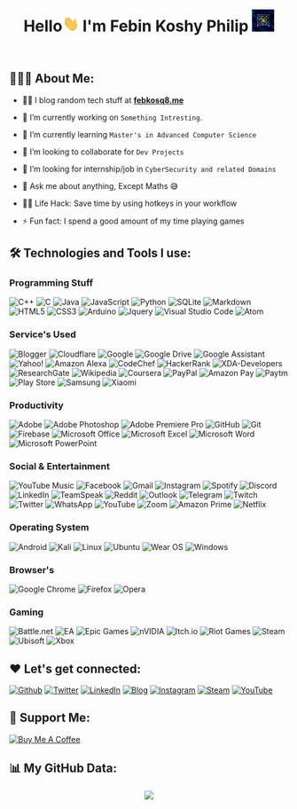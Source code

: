 <h1 align="center">Hello<img src="https://raw.githubusercontent.com/ABSphreak/ABSphreak/master/gifs/Hi.gif" width="30px"> I'm Febin Koshy Philip <img alt="Avatar" src="Avatar_Febkosq8.png" height="40px"/> </h1>

<!--
**febkosq8/febkosq8** is a ✨ _special_ ✨ repository because its `README.md` (this file) appears on your GitHub profile.-->
 <br/>

## 👨🏻‍💻 About Me:

- 🙋‍♂️ I blog random tech stuff at **[febkosq8.me](https://www.febkosq8.me/)**

- 🔭 I’m currently working on `Something Intresting`.

- 🌱 I’m currently learning `Master's in Advanced Computer Science`

- 👯 I’m looking to collaborate for `Dev Projects`

- 🤔 I’m looking for internship/job in `CyberSecurity and related Domains`

- 💬 Ask me about anything, Except Maths :sweat_smile:

- 👨‍💻 Life Hack: Save time by using hotkeys in your workflow

- ⚡ Fun fact: I spend a good amount of my time playing games

## 🛠️ Technologies and Tools I use:

<p>
 
### Programming Stuff
![C++](https://img.shields.io/badge/c++-%2300599C.svg?style=for-the-badge&logo=c%2B%2B&logoColor=white) 
![C](https://img.shields.io/badge/c-%2300599C.svg?style=for-the-badge&logo=c&logoColor=white)
![Java](https://img.shields.io/badge/java-%23ED8B00.svg?style=for-the-badge&logo=java&logoColor=white)
![JavaScript](https://img.shields.io/badge/javascript-%23323330.svg?style=for-the-badge&logo=javascript&logoColor=%23F7DF1E)
![Python](https://img.shields.io/badge/python-3670A0?style=for-the-badge&logo=python&logoColor=ffdd54)
![SQLite](https://img.shields.io/badge/sqlite-%2307405e.svg?style=for-the-badge&logo=sqlite&logoColor=white)
![Markdown](https://img.shields.io/badge/markdown-%23000000.svg?style=for-the-badge&logo=markdown&logoColor=white)
![HTML5](https://img.shields.io/badge/html5-%23E34F26.svg?style=for-the-badge&logo=html5&logoColor=white)
![CSS3](https://img.shields.io/badge/css3-%231572B6.svg?style=for-the-badge&logo=css3&logoColor=white)
![Arduino](https://img.shields.io/badge/-Arduino-00979D?style=for-the-badge&logo=Arduino&logoColor=white)
<img alt="Jquery" src="https://img.shields.io/badge/jquery-%230769AD.svg?style=for-the-badge&logo=jquery&logoColor=white" height="25px"/>
![Visual Studio Code](https://img.shields.io/badge/Visual%20Studio%20Code-0078d7.svg?style=for-the-badge&logo=visual-studio-code&logoColor=white)
![Atom](https://img.shields.io/badge/Atom-%2366595C.svg?style=for-the-badge&logo=atom&logoColor=white)
 
### Service's Used

![Blogger](https://img.shields.io/badge/Blogger-FF5722?style=for-the-badge&logo=blogger&logoColor=white)
![Cloudflare](https://img.shields.io/badge/Cloudflare-F38020?style=for-the-badge&logo=Cloudflare&logoColor=white)
![Google](https://img.shields.io/badge/google-4285F4?style=for-the-badge&logo=google&logoColor=white)
![Google Drive](https://img.shields.io/badge/Google%20Drive-4285F4?style=for-the-badge&logo=googledrive&logoColor=white)
![Google Assistant](https://img.shields.io/badge/google%20assistant-4285F4?style=for-the-badge&logo=google%20assistant&logoColor=white)
![Yahoo!](https://img.shields.io/badge/Yahoo!-6001D2?style=for-the-badge&logo=Yahoo!&logoColor=white)
![Amazon Alexa](https://img.shields.io/badge/amazon%20alexa-52b5f7?style=for-the-badge&logo=amazon%20alexa&logoColor=white)
![CodeChef](https://img.shields.io/badge/CodeChef-%23964B00.svg?style=for-the-badge&logo=CodeChef&logoColor=white)
![HackerRank](https://img.shields.io/badge/-Hackerrank-2EC866?style=for-the-badge&logo=HackerRank&logoColor=white)
![XDA-Developers](https://img.shields.io/badge/XDA--Developers-%23AC6E2F.svg?style=for-the-badge&logo=XDA-Developers&logoColor=white)
![ResearchGate](https://img.shields.io/badge/ResearchGate-00CCBB?style=for-the-badge&logo=ResearchGate&logoColor=white)
![Wikipedia](https://img.shields.io/badge/Wikipedia-%23000000.svg?style=for-the-badge&logo=wikipedia&logoColor=white)
![Coursera](https://img.shields.io/badge/Coursera-%230056D2.svg?style=for-the-badge&logo=Coursera&logoColor=white)
![PayPal](https://img.shields.io/badge/PayPal-00457C?style=for-the-badge&logo=paypal&logoColor=white)
![Amazon Pay](https://img.shields.io/badge/AmazonPay-ff9900.svg?style=for-the-badge&logo=Amazon-Pay&logoColor=white)
![Paytm](https://img.shields.io/badge/Paytm-1C2C94?style=for-the-badge&logo=paytm&logoColor=05BAF3)
![Play Store](https://img.shields.io/badge/Google_Play-414141?style=for-the-badge&logo=google-play&logoColor=white)
![Samsung](https://img.shields.io/badge/Samsung-%231428A0.svg?style=for-the-badge&logo=samsung&logoColor=white)
![Xiaomi](https://img.shields.io/badge/Xiaomi-%23FF6900.svg?style=for-the-badge&logo=xiaomi&logoColor=white)

### Productivity

![Adobe](https://img.shields.io/badge/adobe-%23FF0000.svg?style=for-the-badge&logo=adobe&logoColor=white)
![Adobe Photoshop](https://img.shields.io/badge/adobephotoshop-%2331A8FF.svg?style=for-the-badge&logo=adobephotoshop&logoColor=white)
![Adobe Premiere Pro](https://img.shields.io/badge/Adobe%20Premiere%20Pro-9999FF.svg?style=for-the-badge&logo=Adobe%20Premiere%20Pro&logoColor=white)
![GitHub](https://img.shields.io/badge/github-%23121011.svg?style=for-the-badge&logo=github&logoColor=white)
![Git](https://img.shields.io/badge/git-%23F05033.svg?style=for-the-badge&logo=git&logoColor=white)
![Firebase](https://img.shields.io/badge/firebase-%23039BE5.svg?style=for-the-badge&logo=firebase)
![Microsoft Office](https://img.shields.io/badge/Microsoft_Office-D83B01?style=for-the-badge&logo=microsoft-office&logoColor=white)
![Microsoft Excel](https://img.shields.io/badge/Microsoft_Excel-217346?style=for-the-badge&logo=microsoft-excel&logoColor=white)
![Microsoft Word](https://img.shields.io/badge/Microsoft_Word-2B579A?style=for-the-badge&logo=microsoft-word&logoColor=white)
![Microsoft PowerPoint](https://img.shields.io/badge/Microsoft_PowerPoint-B7472A?style=for-the-badge&logo=microsoft-powerpoint&logoColor=white)

### Social & Entertainment

![YouTube Music](https://img.shields.io/badge/YouTube_Music-FF0000?style=for-the-badge&logo=youtube-music&logoColor=white)
![Facebook](https://img.shields.io/badge/Facebook-%231877F2.svg?style=for-the-badge&logo=Facebook&logoColor=white)
![Gmail](https://img.shields.io/badge/Gmail-D14836?style=for-the-badge&logo=gmail&logoColor=white)
![Instagram](https://img.shields.io/badge/Instagram-%23E4405F.svg?style=for-the-badge&logo=Instagram&logoColor=white)
![Spotify](https://img.shields.io/badge/Spotify-1ED760?style=for-the-badge&logo=spotify&logoColor=white)
![Discord](https://img.shields.io/badge/Discord-%237289DA.svg?style=for-the-badge&logo=discord&logoColor=white)
![LinkedIn](https://img.shields.io/badge/linkedin-%230077B5.svg?style=for-the-badge&logo=linkedin&logoColor=white)
![TeamSpeak](https://img.shields.io/badge/TeamSpeak-2580C3?style=for-the-badge&logo=teamspeak&logoColor=white)
![Reddit](https://img.shields.io/badge/Reddit-FF4500?style=for-the-badge&logo=reddit&logoColor=white)
![Outlook](https://img.shields.io/badge/Microsoft_Outlook-0078D4?style=for-the-badge&logo=microsoft-outlook&logoColor=white)
![Telegram](https://img.shields.io/badge/Telegram-2CA5E0?style=for-the-badge&logo=telegram&logoColor=white)
![Twitch](https://img.shields.io/badge/Twitch-%239146FF.svg?style=for-the-badge&logo=Twitch&logoColor=white)
![Twitter](https://img.shields.io/badge/Twitter-%231DA1F2.svg?style=for-the-badge&logo=Twitter&logoColor=white)
![WhatsApp](https://img.shields.io/badge/WhatsApp-25D366?style=for-the-badge&logo=whatsapp&logoColor=white)
![YouTube](https://img.shields.io/badge/YouTube-%23FF0000.svg?style=for-the-badge&logo=YouTube&logoColor=white)
![Zoom](https://img.shields.io/badge/Zoom-2D8CFF?style=for-the-badge&logo=zoom&logoColor=white)
![Amazon Prime](https://img.shields.io/badge/Amazon%20Prime-0F79AF?style=for-the-badge&logo=amazonprime&logoColor=white)
![Netflix](https://img.shields.io/badge/Netflix-E50914?style=for-the-badge&logo=netflix&logoColor=white)

### Operating System

![Android](https://img.shields.io/badge/Android-3DDC84?style=for-the-badge&logo=android&logoColor=white)
![Kali](https://img.shields.io/badge/Kali-268BEE?style=for-the-badge&logo=kalilinux&logoColor=white)
![Linux](https://img.shields.io/badge/Linux-FCC624?style=for-the-badge&logo=linux&logoColor=black)
![Ubuntu](https://img.shields.io/badge/Ubuntu-E95420?style=for-the-badge&logo=ubuntu&logoColor=white)
![Wear OS](https://img.shields.io/badge/-Wear%20OS-4285F4?style=for-the-badge&logo=wear-os&logoColor=white)
![Windows](https://img.shields.io/badge/Windows-0078D6?style=for-the-badge&logo=windows&logoColor=white)

### Browser's

![Google Chrome](https://img.shields.io/badge/Google%20Chrome-4285F4?style=for-the-badge&logo=GoogleChrome&logoColor=white)
![Firefox](https://img.shields.io/badge/Firefox-FF7139?style=for-the-badge&logo=Firefox-Browser&logoColor=white)
![Opera](https://img.shields.io/badge/Opera-FF1B2D?style=for-the-badge&logo=Opera&logoColor=white)

### Gaming

![Battle.net](https://img.shields.io/badge/battle.net-%2300AEFF.svg?style=for-the-badge&logo=battle.net&logoColor=white)
![EA](https://img.shields.io/badge/ea-%23000000.svg?style=for-the-badge&logo=ea&logoColor=white)
![Epic Games](https://img.shields.io/badge/epicgames-%23313131.svg?style=for-the-badge&logo=epicgames&logoColor=white)
![nVIDIA](https://img.shields.io/badge/nVIDIA-%2376B900.svg?style=for-the-badge&logo=nVIDIA&logoColor=white)
![Itch.io](https://img.shields.io/badge/Itch-%23FF0B34.svg?style=for-the-badge&logo=Itch.io&logoColor=white)
![Riot Games](https://img.shields.io/badge/riotgames-D32936.svg?style=for-the-badge&logo=riotgames&logoColor=white)
![Steam](https://img.shields.io/badge/steam-%23000000.svg?style=for-the-badge&logo=steam&logoColor=white)
![Ubisoft](https://img.shields.io/badge/Ubisoft-%23F5F5F5.svg?style=for-the-badge&logo=Ubisoft&logoColor=black)
![Xbox](https://img.shields.io/badge/xbox-%23107C10.svg?style=for-the-badge&logo=xbox&logoColor=white)

## ❤️ Let's get connected:

<p><a href="https://www.febkosq8.me/" target="_blank"><img alt="Github" src="https://img.shields.io/badge/febkosq8.me-9146FF.svg?&style=for-the-badge&logo=appveyor&logoColor=white" height="30px" /></a>
<a href="https://twitter.com/febkosq8" target="_blank"><img alt="Twitter" src="https://img.shields.io/badge/twitter-%231DA1F2.svg?&style=for-the-badge&logo=twitter&logoColor=white"  height="30px"/></a>
<a href="https://www.linkedin.com/in/febkosq8/" target="_blank"><img alt="LinkedIn" src="https://img.shields.io/badge/linkedin-%230077B5.svg?&style=for-the-badge&logo=linkedin&logoColor=white"  height="30px"/></a>
<a href="https://www.febkosq8.me/" target="_blank"><img alt="Blog" src="https://img.shields.io/badge/Blog-0A0A0A?style=for-the-badge&logo=dev.to&logoColor=white"  height="30px"/></a>
<a href="https://www.instagram.com/febkosq8/" target="_blank"><img alt="Instagram" src="https://img.shields.io/badge/Instagram-E4405F?style=for-the-badge&logo=instagram&logoColor=white"  height="30px"/></a>
<a href="https://steamcommunity.com/id/febkosq8" target="_blank"><img alt="Steam" src="https://img.shields.io/badge/steam-%23000000.svg?style=for-the-badge&logo=steam&logoColor=white"  height="30px"/></a>
<a href="https://www.youtube.com/c/Febkosq8DoesStuff" target="_blank"><img alt="YouTube" src="https://img.shields.io/badge/YouTube-%23FF0000.svg?style=for-the-badge&logo=YouTube&logoColor=white"  height="30px"/></a>
</p>

## 🤝 Support Me:

<a href="https://www.buymeacoffee.com/febkosq8" target="_blank"><img src="https://cdn.buymeacoffee.com/buttons/v2/default-violet.png" alt="Buy Me A Coffee" height="60px" width="200px"></a>

## 📊 My GitHub Data:

<div align="center">
  <img align="center" src="https://github-readme-stats.anuraghazra1.vercel.app/api?username=febkosq8&show_icons=true" />
  <!--<img align="center" src="https://github-readme-streak-stats.herokuapp.com/?user=febkosq8&" alt="febkosq8" />-->
</div>
